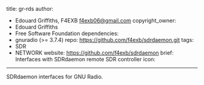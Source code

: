 title: gr-rds
author:
  - Edouard Griffiths, F4EXB <f4exb06@gmail.com>
copyright_owner:
  - Edouard Griffiths
  - Free Software Foundation
dependencies:
  - gnuradio (>= 3.7.4)
repo: https://github.com/f4exb/sdrdaemon.git
tags:
  - SDR
  - NETWORK
website: https://github.com/f4exb/sdrdaemon
brief: Interfaces with SDRdaemon remote SDR controller
icon: 
---
SDRdaemon interfaces for GNU Radio.

